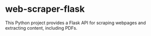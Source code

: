 # web-scraper-flask
This Python project provides a Flask API for scraping webpages and extracting content, including PDFs.
